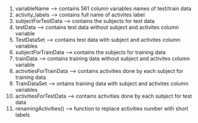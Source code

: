 1.  variableName --> contains 561 column variables names of test/train data
2.  activity_labels --> contains full name of activites label
3.  subjectForTestData --> contains the subjects for test data
4.  testData --> contains test data without subject and activites column variable
5.  TestDataSet --> contains test data with subject and activites column variables
6.  subjectForTrainData --> contains the subjects for training data
7.  trainData --> contains training data without subject and activites column variable
8.  activitiesForTrainData --> contains activities done by each subject for training data
9.  TrainDataSet --> ontains training data with subject and activites column variables
10. activitiesForTestData --> contains activities done by each subject for test data
11. renamingActivities() --> function to replace activities number with short labels
